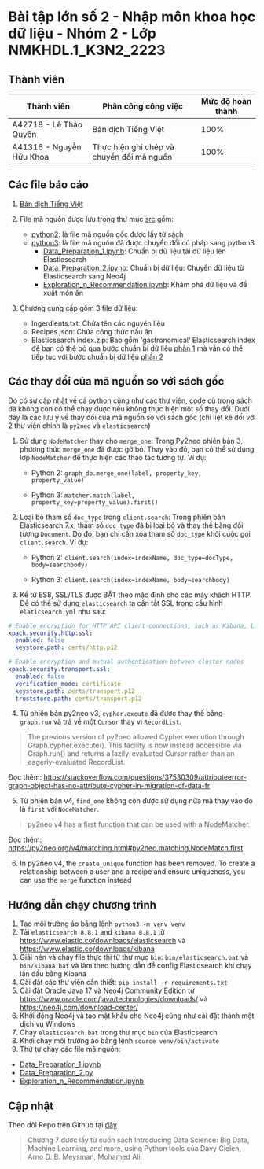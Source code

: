 # Bài tập lớn số 2 - Nhập môn khoa học dữ liệu - Nhóm 2 - Lớp NMKHDL.1_K3N2_2223

## Thành viên

| Thành viên | Phân công công việc                       | Mức độ hoàn thành |
| ---------- | ----------------------------------------- | ----------------- |
| A42718 - Lê Thảo Quyên      | Bản dịch Tiếng Việt                       | 100%              |
| A41316 - Nguyễn Hữu Khoa       | Thực hiện ghi chép và chuyển đổi mã nguồn | 100%              |

## Các file báo cáo

1. [Bản dịch Tiếng Việt](chapter7_vi.pdf)

2. File mã nguồn được lưu trong thư mục [src](src/) gồm:
   - [python2](src/python2/): là file mã nguồn gốc được lấy từ sách
   - [python3](src/python3/): là file mã nguồn đã được chuyển đổi cú pháp sang python3
     - [Data_Preparation_1.ipynb](src/python3/Data_Preparation_1.ipynb): Chuẩn bị dữ liệu tải dữ liệu lên Elasticsearch
     - [Data_Preparation_2.ipynb](src/python3/Data_Preparation_2.ipynb): Chuẩn bị dữ liệu: Chuyển dữ liệu từ Elasticsearch sang Neo4j
     - [Exploration_n_Recommendation.ipynb](src/python3/Exploration_n_Recommendation.ipynb): Khám phá dữ liệu và đề xuất món ăn

3. Chương cung cấp gồm 3 file dữ liệu:
   - Ingerdients.txt: Chứa tên các nguyên liệu
   - Recipes.json: Chứa công thức nấu ăn
   - Elasticsearch index.zip: Bao gồm 'gastronomical' Elasticsearch index để bạn có thể bỏ qua bước chuẩn bị dữ liệu [phần 1](src/python3/Data_Preparation_1.ipynb) mà vẫn có thể tiếp tục với bước chuẩn bị dữ liệu [phần 2](src/python3/Data_Preparation_2.ipynb)

## Các thay đổi của mã nguồn so với sách gốc

Do có sự cập nhật về cả python cũng như các thư viện, code cũ trong sách đã không còn có thể chạy được nếu không thực hiện một số thay đổi. Dưới đây là các lưu ý về thay đổi của mã nguồn so với sách gốc (chỉ liệt kê đối với 2 thư viện chính là `py2neo` và `elasticsearch`)

1. Sử dụng `NodeMatcher` thay cho `merge_one`: Trong Py2neo phiên bản 3, phương thức `merge_one` đã được gỡ bỏ. Thay vào đó, bạn có thể sử dụng lớp `NodeMatcher` để thực hiện các thao tác tương tự. Ví dụ:

   - Python 2: `graph_db.merge_one(label, property_key, property_value)`

   - Python 3: `matcher.match(label, property_key=property_value).first()`

2. Loại bỏ tham số `doc_type` trong `client.search`: Trong phiên bản Elasticsearch 7.x, tham số `doc_type` đã bị loại bỏ và thay thế bằng đối tượng `Document`. Do đó, bạn chỉ cần xóa tham số `doc_type` khỏi cuộc gọi `client.search`. Ví dụ:

   - Python 2: `client.search(index=indexName, doc_type=docType, body=searchbody)`

   - Python 3: `client.search(index=indexName, body=searchbody)`

3. Kể từ ES8, SSL/TLS được BẬT theo mặc định cho các máy khách HTTP. Để có thể sử dụng `elasticsearch` ta cần tắt SSL trong cấu hình `elaticsearch.yml` như sau:

```yml
# Enable encryption for HTTP API client connections, such as Kibana, Logstash, and Agents
xpack.security.http.ssl:
  enabled: false
  keystore.path: certs/http.p12

# Enable encryption and mutual authentication between cluster nodes
xpack.security.transport.ssl:
  enabled: false
  verification_mode: certificate
  keystore.path: certs/transport.p12
  truststore.path: certs/transport.p12
```

4. Từ phiên bản py2neo v3, `cypher.excute` đã được thay thế bằng `graph.run` và trả về một `Cursor` thay vì `RecordList`. 

> The previous version of py2neo allowed Cypher execution through Graph.cypher.execute(). This facility is now instead accessible via Graph.run() and returns a lazily-evaluated Cursor rather than an eagerly-evaluated RecordList.

Đọc thêm:  https://stackoverflow.com/questions/37530309/attributeerror-graph-object-has-no-attribute-cypher-in-migration-of-data-fr

5. Từ phiên bản v4, `find_one` không còn được sử dụng nữa mà thay vào đó là `first` với `NodeMatcher`.

> py2neo v4 has a first function that can be used with a NodeMatcher. 

Đọc thêm: https://py2neo.org/v4/matching.html#py2neo.matching.NodeMatch.first

6. In py2neo v4, the `create_unique` function has been removed. To create a relationship between a user and a recipe and ensure uniqueness, you can use the `merge` function instead

## Hướng dẫn chạy chương trình

1. Tạo môi trường ảo bằng lệnh `python3 -m venv venv`
2. Tải `elasticsearch 8.8.1` and `kibana 8.8.1` từ https://www.elastic.co/downloads/elasticsearch và https://www.elastic.co/downloads/kibana
3. Giải nén và chạy file thực thi từ thư mục `bin`: `bin/elasticsearch.bat` và `bin/kibana.bat` và làm theo hướng dẫn để config Elasticsearch khi chạy lần đầu bằng Kibana
4. Cài đặt các thư viện cần thiết: `pip install -r requirements.txt`
5. Cài đặt Oracle Java 17 và Neo4j Community Edition từ https://www.oracle.com/java/technologies/downloads/ và https://neo4j.com/download-center/
6. Khởi động Neo4j và tạo mật khẩu cho Neo4j cũng như cài đặt thành một dịch vụ Windows
7. Chạy `elasticsearch.bat` trong thư mục `bin` của Elasticsearch
8. Khởi chạy môi trường ảo bằng lệnh `source venv/bin/activate`
9. Thứ tự chạy các file mã nguồn:
- [Data_Preparation_1.ipynb](src/python3/Data_Preparation_1.ipynb)
- [Data_Preparation_2.py](src/python3/Data_Preparation_2.py)
- [Exploration_n_Recommendation.ipynb](src/python3/Exploration_n_Recommendation.ipynb) 

## Cập nhật

Theo dõi Repo trên Github tại [đây](https://github.com/kztera/BTL-2-NMKHDL)

> Chương 7 được lấy từ cuốn sách Introducing Data Science: Big Data, Machine Learning, and more, using Python tools của Davy Cielen, Arno D. B. Meysman, Mohamed Ali.